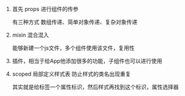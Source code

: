 1. 首先 props 进行组件的传参

    有三种方式 数组传递、简单对象传递、复杂对象传递

    

2. mixin 混合混入

    能够新建一个js文件，多个组件使用该文件，复用性

    

3. 插件，相当于给App他添加很多的功能，子组件也可以进行使用

    

4. scoped 局部定义样式表 防止样式的类名出现重复

    其实就是给标签一个属性标识，然后样式再找到这个标识，属性选择器